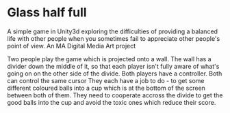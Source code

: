 Glass half full
===============

A simple game in Unity3d exploring the difficulties of providing a balanced life with other people when you sometimes fail to appreciate other people's point of view. An MA Digital Media Art project

Two people play the game which is projected onto a wall. The wall has a divider down the middle of it, so that each player isn't fully aware of what's going on on the other side of the divide. Both players have a controller. Both can control the same cursor
They each have a job to do - to get some different coloured balls into a cup which is at the bottom of the screen between both of them. 
They need to cooperate accross the divide to get the good balls into the cup and avoid the toxic ones which reduce their score. 
